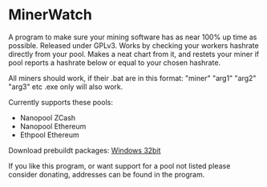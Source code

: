 # MinerWatch
A program to make sure your mining software has as near 100% up time as possible.
Released under GPLv3.
Works by checking your workers hashrate directly from your pool. Makes a neat chart from it, and restets your miner if pool reports a hashrate below or equal to your chosen hashrate.

All miners should work, if their .bat are in this format: "miner" "arg1" "arg2" "arg3" etc
.exe only will also work.

Currently supports these pools:
- Nanopool ZCash
- Nanopool Ethereum
- Ethpool Ethereum

Download prebuildt packages:
[Windows 32bit](http://s000.tinyupload.com/index.php?file_id=90129162813173884132)

If you like this program, or want support for a pool not listed
please consider donating, addresses can be found in the program.
